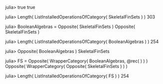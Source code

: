 

julia> true
true

julia> Length( ListInstalledOperationsOfCategory( SkeletalFinSets ) )
303

julia> BooleanAlgebras = Opposite( SkeletalFinSets )
Opposite( SkeletalFinSets )

julia> Length( ListInstalledOperationsOfCategory( BooleanAlgebras ) )
254

julia> Opposite( BooleanAlgebras )
SkeletalFinSets

julia> FS = Opposite( WrapperCategory( BooleanAlgebras, @rec( ) ) )
Opposite( WrapperCategory( Opposite( SkeletalFinSets ) ) )

julia> Length( ListInstalledOperationsOfCategory( FS ) )
254
